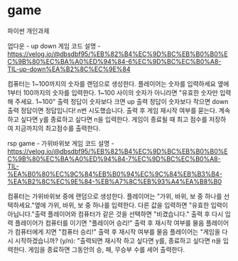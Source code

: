 # game
파이썬 개인과제

업다운 - up down 게임
코드 설명 -https://velog.io/@dbsdbf95/%EB%82%B4%EC%9D%BC%EB%B0%B0%EC%9B%80%EC%BA%A0%ED%94%84-6%EC%9D%BC%EC%B0%A8-TIL-up-down%EA%B2%8C%EC%9E%84

컴퓨터는 1~100까지의 숫자를 랜덤으로 생성한다.
플레이어는 숫자를 입력하세요 옆에 1부터 100까지의 숫자를 입력한다.
1~100 사이의 숫자가 아니라면 "유효한 숫자만 입력해 주세요. 1~100" 출력
정답이 숫자보다 크면 up 출력
정답이 숫자보다 작으면 down 출력
정답이면 정답입니다! n번 시도했습니다. 출력 후 게임 재시작 여부를 묻는다.
계속 하고 싶다면 y를 종료하고 싶다면 n을 입력한다.
게임이 종료될 때 최고 점수를 저장하여 지금까지의 최고점수를 출력한다.

rsp game - 가위바위보 게임
코드 설명 -https://velog.io/@dbsdbf95/%EB%82%B4%EC%9D%BC%EB%B0%B0%EC%9B%80%EC%BA%A0%ED%94%84-7%EC%9D%BC%EC%B0%A8-TIL-%EA%B0%80%EC%9C%84%EB%B0%94%EC%9C%84%EB%B3%B4-%EA%B2%8C%EC%9E%84-%EB%A7%8C%EB%93%A4%EA%B8%B0

컴퓨터는 가위바위보 중에 랜덤으로 생성한다.
플레이어는 "가위, 바위, 보 중 하나를 선택하세요."옆에 가위, 바위, 보 중 하나를 입력한다.
다른 값을 입력하면 "유효한 입력이 아닙니다."출력
플레이어와 컴퓨터가 같은 것을 선택하면 "비겼습니다." 출력 후 다시 입력
플레이어가 컴퓨터를 이기면 "플레이어 승리!" 출력 후 재시작 여부를 물음
플레이어가 컴퓨터에게 지면 "컴퓨터 승리!" 출력 후 재시작 여부를 물음
플레이어는 "게임을 다시 시작하겠습니까? (y/n): "출력되면 재시작 하고 싶다면 y를, 종료하고 싶다면 n을 입력한다.
게임을 종료하면 그동안의 승, 패, 무승부 수를 세어 출력한다.

